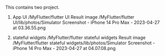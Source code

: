 This contains two project. 

  1) App UI
  /MyFlutter/flutter UI
  Result image
  /MyFlutter/flutter UI/lib/photos/Simulator Screenshot - iPhone 14 Pro Max - 2023-04-27 at 03.36.55.png
  
  2) stateful widgets
  /MyFlutter/flutter stateful widgets
  Result image
  /MyFlutter/flutter stateful widgets/lib/photos/Simulator Screenshot - iPhone 14 Pro Max - 2023-04-27 at 04.07.08.png

